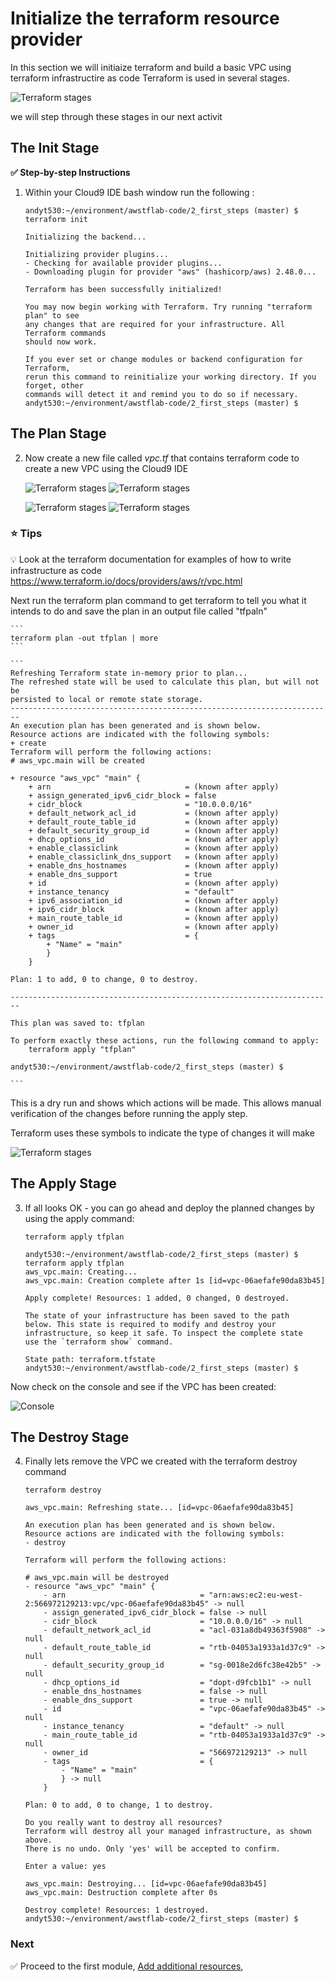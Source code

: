 
# Initialize the terraform resource provider

In this section we will initiaize terraform and build a basic VPC using terraform infrastructire as code
Terraform is used in several stages. 

![Terraform stages](../images/terraform.png)

we will step through these stages in our next activit

## The Init Stage

**:white_check_mark: Step-by-step Instructions**

1. Within your Cloud9 IDE bash window run the following :


    ```console
    andyt530:~/environment/awstflab-code/2_first_steps (master) $ terraform init   
    ```                                                                                        

    ```
    Initializing the backend...

    Initializing provider plugins...
    - Checking for available provider plugins...
    - Downloading plugin for provider "aws" (hashicorp/aws) 2.48.0...

    Terraform has been successfully initialized!

    You may now begin working with Terraform. Try running "terraform plan" to see
    any changes that are required for your infrastructure. All Terraform commands
    should now work.

    If you ever set or change modules or backend configuration for Terraform,
    rerun this command to reinitialize your working directory. If you forget, other
    commands will detect it and remind you to do so if necessary.
    andyt530:~/environment/awstflab-code/2_first_steps (master) $ 

    ```



## The Plan Stage

 2. Now create a new file called *vpc.tf* that contains terraform code to create a new VPC using the Cloud9 IDE

    ![Terraform stages](../images/IDE2.jpg)
    ![Terraform stages](../images/IDE3.jpg)

    ![Terraform stages](../images/IDE4.jpg)
    ![Terraform stages](../images/IDE5.jpg)


### :star: Tips

:bulb: Look at the terraform documentation for examples of how to write infrastructure as code
https://www.terraform.io/docs/providers/aws/r/vpc.html



Next run the terraform plan command to get terraform to tell you what it intends to do and save the plan in an output file called "tfpaln"

    ```
    terraform plan -out tfplan | more
    ```

    ```
    Refreshing Terraform state in-memory prior to plan...                                                
    The refreshed state will be used to calculate this plan, but will not be
    persisted to local or remote state storage.                                                                                                               
    ------------------------------------------------------------------------                                                                                 
    An execution plan has been generated and is shown below.                                                                                                  
    Resource actions are indicated with the following symbols:                                              
    + create                                                                                                                                              
    Terraform will perform the following actions:                                                                                                          
    # aws_vpc.main will be created                                                 

    + resource "aws_vpc" "main" {
        + arn                              = (known after apply)
        + assign_generated_ipv6_cidr_block = false
        + cidr_block                       = "10.0.0.0/16"
        + default_network_acl_id           = (known after apply)
        + default_route_table_id           = (known after apply)
        + default_security_group_id        = (known after apply)
        + dhcp_options_id                  = (known after apply)
        + enable_classiclink               = (known after apply)
        + enable_classiclink_dns_support   = (known after apply)
        + enable_dns_hostnames             = (known after apply)
        + enable_dns_support               = true
        + id                               = (known after apply)
        + instance_tenancy                 = "default"
        + ipv6_association_id              = (known after apply)
        + ipv6_cidr_block                  = (known after apply)
        + main_route_table_id              = (known after apply)
        + owner_id                         = (known after apply)
        + tags                             = {
            + "Name" = "main"
            }
        }

    Plan: 1 to add, 0 to change, 0 to destroy.

    ------------------------------------------------------------------------

    This plan was saved to: tfplan

    To perform exactly these actions, run the following command to apply:
        terraform apply "tfplan"

    andyt530:~/environment/awstflab-code/2_first_steps (master) $   

    ```

This is a dry run and shows which actions will be made. This allows manual verification of the changes before running the apply step.

Terraform uses these symbols to indicate the type of changes it will make

![Terraform stages](../images/planSymbols.png)

## The Apply Stage

3. If all looks OK - you can go ahead and deploy the planned changes by using the apply command:

    ```
    terraform apply tfplan
    ```

    ```
    andyt530:~/environment/awstflab-code/2_first_steps (master) $ terraform apply tfplan
    aws_vpc.main: Creating...
    aws_vpc.main: Creation complete after 1s [id=vpc-06aefafe90da83b45]

    Apply complete! Resources: 1 added, 0 changed, 0 destroyed.

    The state of your infrastructure has been saved to the path
    below. This state is required to modify and destroy your
    infrastructure, so keep it safe. To inspect the complete state
    use the `terraform show` command.

    State path: terraform.tfstate
    andyt530:~/environment/awstflab-code/2_first_steps (master) $ 
    ```

Now check on the console and see if the VPC has been created:

![Console](../images/console1.jpg)

## The Destroy Stage

4. Finally lets remove the VPC we created with the terraform destroy command

    ```
    terraform destroy
    ```

    ```
    aws_vpc.main: Refreshing state... [id=vpc-06aefafe90da83b45]

    An execution plan has been generated and is shown below.
    Resource actions are indicated with the following symbols:
    - destroy

    Terraform will perform the following actions:

    # aws_vpc.main will be destroyed
    - resource "aws_vpc" "main" {
        - arn                              = "arn:aws:ec2:eu-west-2:566972129213:vpc/vpc-06aefafe90da83b45" -> null
        - assign_generated_ipv6_cidr_block = false -> null
        - cidr_block                       = "10.0.0.0/16" -> null
        - default_network_acl_id           = "acl-031a8db49363f5908" -> null
        - default_route_table_id           = "rtb-04053a1933a1d37c9" -> null
        - default_security_group_id        = "sg-0018e2d6fc38e42b5" -> null
        - dhcp_options_id                  = "dopt-d9fcb1b1" -> null
        - enable_dns_hostnames             = false -> null
        - enable_dns_support               = true -> null
        - id                               = "vpc-06aefafe90da83b45" -> null
        - instance_tenancy                 = "default" -> null
        - main_route_table_id              = "rtb-04053a1933a1d37c9" -> null
        - owner_id                         = "566972129213" -> null
        - tags                             = {
            - "Name" = "main"
            } -> null
        }

    Plan: 0 to add, 0 to change, 1 to destroy.

    Do you really want to destroy all resources?
    Terraform will destroy all your managed infrastructure, as shown above.
    There is no undo. Only 'yes' will be accepted to confirm.

    Enter a value: yes

    aws_vpc.main: Destroying... [id=vpc-06aefafe90da83b45]
    aws_vpc.main: Destruction complete after 0s

    Destroy complete! Resources: 1 destroyed.
    andyt530:~/environment/awstflab-code/2_first_steps (master) $ 

    ```


### Next

:white_check_mark: Proceed to the first module, [Add additional resources](../3), 


[region-table]: https://aws.amazon.com/about-aws/global-infrastructure/regional-product-services/
[static-web-hosting]: ../1_StaticWebHosting/


